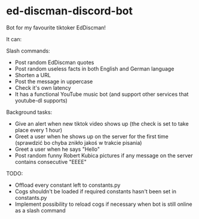 # ed-discman-discord-bot
Bot for my favourite tiktoker EdDiscman!

It can:

Slash commands:
- Post random EdDiscman quotes
- Post random useless facts in both English and German language
- Shorten a URL
- Post the message in uppercase
- Check it's own latency
- It has a functional YouTube music bot (and support other services that youtube-dl supports)

Background tasks:
- Give an alert when new tiktok video shows up (the check is set to take place every 1 hour)
- Greet a user when he shows up on the server for the first time (sprawdzić bo chyba znikło jakoś w trakcie pisania)
- Greet a user when he says "Hello"
- Post random funny Robert Kubica pictures if any message on the server contains consecutive "EEEE"

TODO:
- Offload every constant left to constants.py
- Cogs shouldn't be loaded if required constants hasn't been set in constants.py
- Implement possibility to reload cogs if necessary when bot is still online as a slash command

